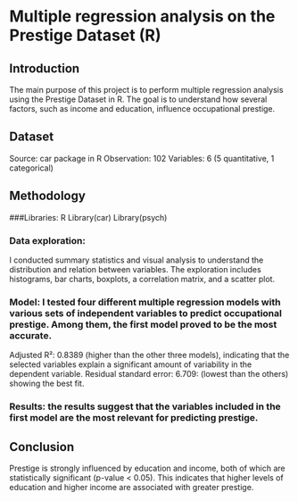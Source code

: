# Multiple regression analysis on the Prestige Dataset (R) 

## Introduction
The main purpose of this project is to perform multiple regression analysis using the Prestige Dataset in R. The goal is to understand how several factors, such as income and education, influence occupational prestige. 

## Dataset
Source: car package in R
Observation: 102
Variables: 6 (5 quantitative, 1 categorical)
## Methodology 

###Libraries: 
R
Library(car)
Library(psych)

### Data exploration:
I conducted summary statistics and visual analysis to understand the distribution and relation between variables. The exploration includes histograms, bar charts, boxplots, a correlation matrix, and a scatter plot.  

### Model: I tested four different multiple regression models with various sets of independent variables to predict occupational prestige. Among them, the first model proved to be the most accurate. 
Adjusted R²: 0.8389 (higher than the other three models), indicating that the selected variables explain a significant amount of variability in the dependent variable.
Residual standard error: 6.709: (lowest than the others) showing the best fit.

### Results: the results suggest that the variables included in the first model are the most relevant for predicting prestige.

## Conclusion 
Prestige is strongly influenced by education and income, both of which are statistically significant (p-value < 0.05). This indicates that higher levels of education and higher income are associated with greater prestige. 




